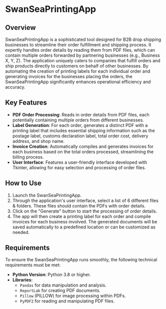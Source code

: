 # SwanSeaPrintingApp

## Overview

SwanSeaPrintingApp is a sophisticated tool designed for B2B drop shipping businesses to streamline their order fulfillment and shipping process. It expertly handles order details by reading them from PDF files, which can contain multiple orders forwarded by partnering businesses (e.g., Business X, Y, Z). The application uniquely caters to companies that fulfill orders and ship products directly to customers on behalf of other businesses. By automating the creation of printing labels for each individual order and generating invoices for the businesses placing the orders, the SwanSeaPrintingApp significantly enhances operational efficiency and accuracy.

## Key Features

- **PDF Order Processing**: Reads in order details from PDF files, each potentially containing multiple orders from different businesses.
- **Label Generation**: For each order, generates a distinct PDF with a printing label that includes essential shipping information such as the postage label, customs declaration label, total order cost, delivery address, and shop name.
- **Invoice Creation**: Automatically compiles and generates invoices for each business based on the total orders processed, streamlining the billing process.
- **User Interface**: Features a user-friendly interface developed with Tkinter, allowing for easy selection and processing of order files.

## How to Use

1. Launch the SwanSeaPrintingApp.
2. Through the application's user interface, select a list of 6 different files & folders. These files should contain the PDFs with order details.
3. Click on the "Generate" button to start the processing of order details.
4. The app will then create a printing label for each order and compile invoices for each business involved. The generated documents will be saved automatically to a predefined location or can be customized as needed.

## Requirements

To ensure the SwanSeaPrintingApp runs smoothly, the following technical requirements must be met:

- **Python Version**: Python 3.8 or higher.
- **Libraries**:
  - `Pandas` for data manipulation and analysis.
  - `ReportLab` for creating PDF documents.
  - `Pillow` (PILLOW) for image processing within PDFs.
  - `PyPDF2` for reading and manipulating PDF files.
